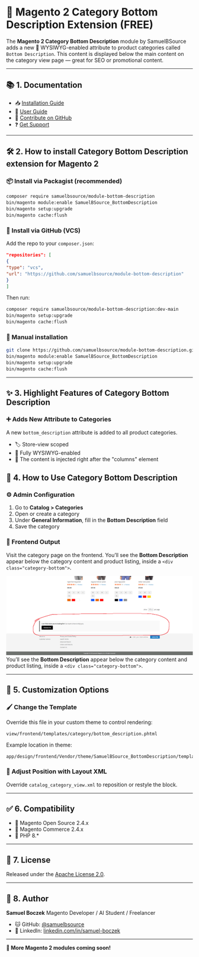 # 🛒 Magento 2 Category Bottom Description Extension (FREE)

The **Magento 2 Category Bottom Description** module by SamuelBSource adds a new 📝 WYSIWYG-enabled attribute to product categories called `Bottom Description`. This content is displayed below the main content on the category view page — great for SEO or promotional content.

---

## 📚 1. Documentation

- 📥 [Installation Guide](#3-how-to-install-category-bottom-description-extension)
- 📘 [User Guide](#4-highlight-features-of-category-bottom-description)
- 🔧 [Contribute on GitHub](https://github.com/samuelbsource/module-bottom-description)
- ❓ [Get Support](https://github.com/samuelbsource/module-bottom-description/issues)

---

## 🛠️ 2. How to install Category Bottom Description extension for Magento 2

### 📦 Install via Packagist (recommended)

```bash
composer require samuelbsource/module-bottom-description
bin/magento module:enable SamuelBSource_BottomDescription
bin/magento setup:upgrade
bin/magento cache:flush
```

### 🐙 Install via GitHub (VCS)

Add the repo to your `composer.json`:

```json
"repositories": [
{
"type": "vcs",
"url": "https://github.com/samuelbsource/module-bottom-description"
}
]
```

Then run:

```bash
composer require samuelbsource/module-bottom-description:dev-main
bin/magento setup:upgrade
bin/magento cache:flush
```

### 🧱 Manual installation

```bash
git clone https://github.com/samuelbsource/module-bottom-description.git app/code/SamuelBSource/BottomDescription
bin/magento module:enable SamuelBSource_BottomDescription
bin/magento setup:upgrade
bin/magento cache:flush
```

---

## ✨ 3. Highlight Features of Category Bottom Description

### ➕ Adds New Attribute to Categories

A new `bottom_description` attribute is added to all product categories.

- 🏷️ Store-view scoped
- 📝 Fully WYSIWYG-enabled
- 📄 The content is injected right after the "columns" element

## 🧪 4. How to Use Category Bottom Description

### ⚙️ Admin Configuration

1. Go to **Catalog > Categories**
2. Open or create a category
3. Under **General Information**, fill in the **Bottom Description** field
4. Save the category

### 👀 Frontend Output

Visit the category page on the frontend. You’ll see the **Bottom Description** appear below the category content and product listing, inside a `<div class="category-bottom">`.

![Bottom Description Example](screencapture.png)
 You’ll see the **Bottom Description** appear below the category content and product listing, inside a `<div class="category-bottom">`.

---

## 🎨 5. Customization Options

### 🖌️ Change the Template

Override this file in your custom theme to control rendering:

```
view/frontend/templates/category/bottom_description.phtml
```

Example location in theme:

```
app/design/frontend/Vendor/theme/SamuelBSource_BottomDescription/templates/category/bottom_description.phtml
```

### 🧩 Adjust Position with Layout XML

Override `catalog_category_view.xml` to reposition or restyle the block.

---

## ✅ 6. Compatibility

- 🧱 Magento Open Source 2.4.x
- 💼 Magento Commerce 2.4.x
- 🐘 PHP 8.\*

---

## 📄 7. License

Released under the [Apache License 2.0](https://www.apache.org/licenses/LICENSE-2.0).

---

## 👤 8. Author

**Samuel Boczek**
Magento Developer / AI Student / Freelancer
- 🐱 GitHub: [@samuelbsource](https://github.com/samuelbsource)
- 💼 LinkedIn: [linkedin.com/in/samuel-boczek](https://www.linkedin.com/in/samuel-boczek/)

---

**🚀 More Magento 2 modules coming soon!**

